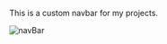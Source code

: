 This is a custom navbar for my projects.

![navBar](https://user-images.githubusercontent.com/74776553/104132283-4c6f9b00-534a-11eb-99cf-a4905688eb43.gif)
